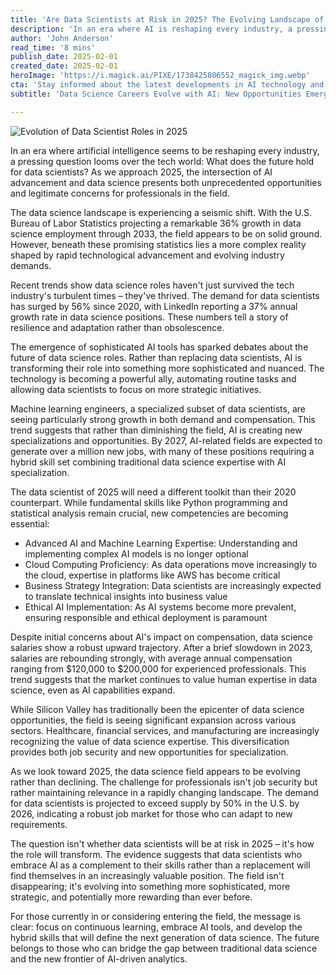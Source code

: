 ```yaml
---
title: 'Are Data Scientists at Risk in 2025? The Evolving Landscape of Data Science Careers'
description: 'In an era where AI is reshaping every industry, a pressing question looms: What does the future hold for data scientists? Discover how data science careers are changing with AI advancements and explore emerging opportunities.'
author: 'John Anderson'
read_time: '8 mins'
publish_date: 2025-02-01
created_date: 2025-02-01
heroImage: 'https://i.magick.ai/PIXE/1738425806552_magick_img.webp'
cta: 'Stay informed about the latest developments in AI technology and join our growing community of tech enthusiasts!'
subtitle: 'Data Science Careers Evolve with AI: New Opportunities Emerge'

---
```


![Evolution of Data Scientist Roles in 2025](https://i.magick.ai/PIXE/1738425806555_magick_img.webp)

In an era where artificial intelligence seems to be reshaping every industry, a pressing question looms over the tech world: What does the future hold for data scientists? As we approach 2025, the intersection of AI advancement and data science presents both unprecedented opportunities and legitimate concerns for professionals in the field.

The data science landscape is experiencing a seismic shift. With the U.S. Bureau of Labor Statistics projecting a remarkable 36% growth in data science employment through 2033, the field appears to be on solid ground. However, beneath these promising statistics lies a more complex reality shaped by rapid technological advancement and evolving industry demands.

Recent trends show data science roles haven't just survived the tech industry's turbulent times – they've thrived. The demand for data scientists has surged by 56% since 2020, with LinkedIn reporting a 37% annual growth rate in data science positions. These numbers tell a story of resilience and adaptation rather than obsolescence.

The emergence of sophisticated AI tools has sparked debates about the future of data science roles. Rather than replacing data scientists, AI is transforming their role into something more sophisticated and nuanced. The technology is becoming a powerful ally, automating routine tasks and allowing data scientists to focus on more strategic initiatives.

Machine learning engineers, a specialized subset of data scientists, are seeing particularly strong growth in both demand and compensation. This trend suggests that rather than diminishing the field, AI is creating new specializations and opportunities. By 2027, AI-related fields are expected to generate over a million new jobs, with many of these positions requiring a hybrid skill set combining traditional data science expertise with AI specialization.

The data scientist of 2025 will need a different toolkit than their 2020 counterpart. While fundamental skills like Python programming and statistical analysis remain crucial, new competencies are becoming essential:

- Advanced AI and Machine Learning Expertise: Understanding and implementing complex AI models is no longer optional
- Cloud Computing Proficiency: As data operations move increasingly to the cloud, expertise in platforms like AWS has become critical
- Business Strategy Integration: Data scientists are increasingly expected to translate technical insights into business value
- Ethical AI Implementation: As AI systems become more prevalent, ensuring responsible and ethical deployment is paramount

Despite initial concerns about AI's impact on compensation, data science salaries show a robust upward trajectory. After a brief slowdown in 2023, salaries are rebounding strongly, with average annual compensation ranging from $120,000 to $200,000 for experienced professionals. This trend suggests that the market continues to value human expertise in data science, even as AI capabilities expand.

While Silicon Valley has traditionally been the epicenter of data science opportunities, the field is seeing significant expansion across various sectors. Healthcare, financial services, and manufacturing are increasingly recognizing the value of data science expertise. This diversification provides both job security and new opportunities for specialization.

As we look toward 2025, the data science field appears to be evolving rather than declining. The challenge for professionals isn't job security but rather maintaining relevance in a rapidly changing landscape. The demand for data scientists is projected to exceed supply by 50% in the U.S. by 2026, indicating a robust job market for those who can adapt to new requirements.

The question isn't whether data scientists will be at risk in 2025 – it's how the role will transform. The evidence suggests that data scientists who embrace AI as a complement to their skills rather than a replacement will find themselves in an increasingly valuable position. The field isn't disappearing; it's evolving into something more sophisticated, more strategic, and potentially more rewarding than ever before.

For those currently in or considering entering the field, the message is clear: focus on continuous learning, embrace AI tools, and develop the hybrid skills that will define the next generation of data science. The future belongs to those who can bridge the gap between traditional data science and the new frontier of AI-driven analytics.